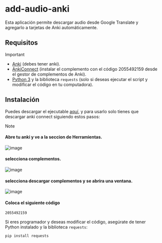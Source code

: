 # add-audio-anki
Esta aplicación permite descargar audio desde Google Translate y agregarlo a tarjetas de Anki automáticamente.

## Requisitos
> [!IMPORTANT]
> - [Anki](https://apps.ankiweb.net/) (debes tener anki).
> - [AnkiConnect](https://github.com/FooSoft/anki-connect) (instalar el complemento con el código 2055492159 desde el gestor de complementos de Anki).
> - [Python 3](https://www.python.org/downloads/) y la biblioteca `requests` (solo si deseas ejecutar el script y modificar el código en tu computadora).

## Instalación

Puedes descargar el ejecutable [aquí](https://github.com/omar49511/add-audio-anki/releases/download/v1.0-beta/DownloadFrasesEnglish.exe), y para usarlo solo tienes que descargar anki connect siguiendo estos pasos:
>[!NOTE]
> #### Abre tu anki y ve a la seccion de Herramientas.
> ![image](https://github.com/user-attachments/assets/2fd48752-348a-4fe8-81b1-0882154becf9)
> #### selecciona complementos.
>   
>![image](https://github.com/user-attachments/assets/c88658ee-99ba-45bb-811f-4aec88f6b02b)
>
> #### selecciona descargar complementos y se abrira una ventana.
>   
>![image](https://github.com/user-attachments/assets/65ede6a7-107c-4a76-a403-751e9cacd5f7)
>
> #### Coloca el siguiente código
> ```
> 2055492159
> ```




Si eres programador y deseas modificar el código, asegúrate de tener Python instalado y la biblioteca `requests`:

```bash
pip install requests
